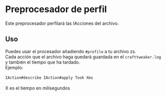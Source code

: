# Preprocesador de perfil

Este preprocesador perfilará las IAcciones del archivo.

## Uso

Puedes usar el procesador añadiendo `#profile` a tu archivo zs. <br/> Cada acción que el archivo haga quedará guardada en el  `crafttweaker.log ` y también el tiempo que ha tardado.<br/> Ejemplo: <br/> <br/> ``` IAction#describe IAction#apply Took Xms ``` <br/> <br/> X es el tiempo en milisegundos
